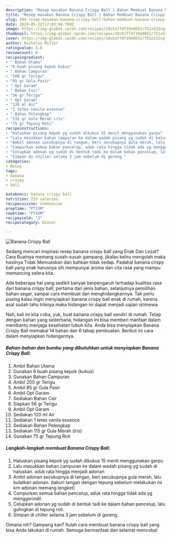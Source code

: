 ```yaml
---
description: "Resep masakan Banana Crispy Ball | Bahan Membuat Banana Crispy Ball Yang Menggugah Selera"
title: "Resep masakan Banana Crispy Ball | Bahan Membuat Banana Crispy Ball Yang Menggugah Selera"
slug: 594-resep-masakan-banana-crispy-ball-bahan-membuat-banana-crispy-ball-yang-menggugah-selera
date: 2020-05-22T17:03:04.768Z
image: https://img-global.cpcdn.com/recipes/10cb1ffdf19e0052/751x532cq70/banana-crispy-ball-foto-resep-utama.jpg
thumbnail: https://img-global.cpcdn.com/recipes/10cb1ffdf19e0052/751x532cq70/banana-crispy-ball-foto-resep-utama.jpg
cover: https://img-global.cpcdn.com/recipes/10cb1ffdf19e0052/751x532cq70/banana-crispy-ball-foto-resep-utama.jpg
author: Nicholas Miller
ratingvalue: 3.8
reviewcount: 8
recipeingredient:
- " Bahan Utama"
- "6 buah pisang kepok kukus"
- " Bahan Campuran"
- "200 gr Terigu"
- "85 gr Gula Pasir"
- " Opt Garam"
- " Bahan Cair"
- "56 gr Terigu"
- " Opt Garam"
- "120 ml Air"
- "1 tetes vanila essence"
- " Bahan Pelengkap"
- "115 gr Gula Merah iris"
- "75 gr Tepung Roti"
recipeinstructions:
- "Haluskan pisang kepok yg sudah dikukus 15 menit menggunakan garpu"
- "Lalu masukkan bahan campuran ke dalam wadah pisang yg sudah di haluskan. aduk rata hingga menjadi adonan"
- "Ambil adonan secukupnya di tangan, beri secukupnya gula merah, lalu bulatkan adonan. (taburi tangan dengan tepung sebelum melakukan ini krn adonan memang lengket)"
- "Campurkan semua bahan pencelup, aduk rata hingga tidak ada yg menggerindil."
- "Celupkan adonan yg sudah di bentuk tadi ke dalam bahan pencelup, lalu gulingkan di tepung roti."
- "Simpan di chiller selama 3 jam sebelum di goreng."
categories:
- Resep
tags:
- banana
- crispy
- ball

katakunci: banana crispy ball 
nutrition: 233 calories
recipecuisine: Indonesian
preptime: "PT13M"
cooktime: "PT42M"
recipeyield: "3"
recipecategory: Dinner

---
```



![Banana Crispy Ball](https://img-global.cpcdn.com/recipes/10cb1ffdf19e0052/751x532cq70/banana-crispy-ball-foto-resep-utama.jpg)

Sedang mencari inspirasi resep banana crispy ball yang Enak Dan Lezat? Cara Buatnya memang susah-susah gampang. jikalau keliru mengolah maka hasilnya Tidak Memuaskan dan bahkan tidak sedap. Padahal banana crispy ball yang enak harusnya sih mempunyai aroma dan cita rasa yang mampu memancing selera kita.

Ada beberapa hal yang sedikit banyak berpengaruh terhadap kualitas rasa dari banana crispy ball, pertama dari jenis bahan, selanjutnya pemilihan bahan segar, sampai cara membuat dan menghidangkannya. Tak perlu pusing kalau ingin menyiapkan banana crispy ball enak di rumah, karena asal sudah tahu triknya maka hidangan ini dapat menjadi sajian istimewa.




Nah, kali ini kita coba, yuk, buat banana crispy ball sendiri di rumah. Tetap dengan bahan yang sederhana, hidangan ini bisa memberi manfaat dalam membantu menjaga kesehatan tubuh kita. Anda bisa menyiapkan Banana Crispy Ball memakai 14 bahan dan 6 tahap pembuatan. Berikut ini cara dalam menyiapkan hidangannya.

<!--inarticleads1-->

##### Bahan-bahan dan bumbu yang dibutuhkan untuk menyiapkan Banana Crispy Ball:

1. Ambil  Bahan Utama
1. Gunakan 6 buah pisang kepok (kukus)
1. Gunakan  Bahan Campuran
1. Ambil 200 gr Terigu
1. Ambil 85 gr Gula Pasir
1. Ambil  Opt Garam
1. Sediakan  Bahan Cair
1. Siapkan 56 gr Terigu
1. Ambil  Opt Garam
1. Sediakan 120 ml Air
1. Sediakan 1 tetes vanila essence
1. Sediakan  Bahan Pelengkap
1. Sediakan 115 gr Gula Merah (iris)
1. Gunakan 75 gr Tepung Roti




<!--inarticleads2-->

##### Langkah-langkah membuat Banana Crispy Ball:

1. Haluskan pisang kepok yg sudah dikukus 15 menit menggunakan garpu
1. Lalu masukkan bahan campuran ke dalam wadah pisang yg sudah di haluskan. aduk rata hingga menjadi adonan
1. Ambil adonan secukupnya di tangan, beri secukupnya gula merah, lalu bulatkan adonan. (taburi tangan dengan tepung sebelum melakukan ini krn adonan memang lengket)
1. Campurkan semua bahan pencelup, aduk rata hingga tidak ada yg menggerindil.
1. Celupkan adonan yg sudah di bentuk tadi ke dalam bahan pencelup, lalu gulingkan di tepung roti.
1. Simpan di chiller selama 3 jam sebelum di goreng.




Gimana nih? Gampang kan? Itulah cara membuat banana crispy ball yang bisa Anda lakukan di rumah. Semoga bermanfaat dan selamat mencoba!
